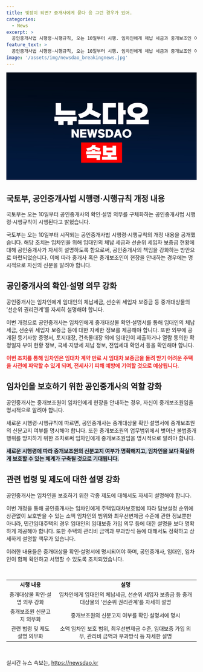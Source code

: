 ```yaml
---
title: 빚장이 되면? 중개사에게 묻다 응 그런 경우가 있어.
categories:
  - News
excerpt: >
  공인중개사법 시행령·시행규칙, 오는 10일부터 시행. 임차인에게 체납 세금과 중개보조인 여부 명시 의무화. 임차인 보호를 위한 법적 제도 설명도 의무. 중개대상물 확인·설명서로 증빙.
feature_text: >
  공인중개사법 시행령·시행규칙, 오는 10일부터 시행. 임차인에게 체납 세금과 중개보조인 여부 명시 의무화. 임차인 보호를 위한 법적 제도 설명도 의무. 중개대상물 확인·설명서로 증빙.
image: '/assets/img/newsdao_breakingnews.jpg'
---
```


<p><img src="/assets/img/newsdao_breakingnews.jpg" alt="implanttips 속보" /></p>

<h2 data-ke-size="size26">국토부, 공인중개사법 시행령·시행규칙 개정 내용</h2>

<p data-ke-size="size16">국토부는 오는 10일부터 공인중개사의 확인·설명 의무를 구체화하는 공인중개사법 시행령·시행규칙이 시행된다고 밝혔습니다.</p>

<p>국토부는 오는 10일부터 시작되는 공인중개사법 시행령·시행규칙의 개정 내용을 공개했습니다. 해당 조치는 임차인을 위해 임대인의 체납 세금과 선순위 세입자 보증금 현황에 대해 공인중개사가 자세히 설명하도록 함으로써, 공인중개사의 책임을 강화하는 방안으로 마련되었습니다. 이에 따라 중개사 혹은 중개보조인이 현장을 안내하는 경우에는 명시적으로 자신의 신분을 알려야 합니다.</p>

<h2 data-ke-size="size26">공인중개사의 확인·설명 의무 강화</h2>

<p data-ke-size="size16">공인중개사는 임차인에게 임대인의 체납세금, 선순위 세입자 보증금 등 중개대상물의 ‘선순위 권리관계’를 자세히 설명해야 합니다.</p>

<p>이번 개정으로 공인중개사는 임차인에게 중개대상물 확인·설명서를 통해 임대인의 체납세금, 선순위 세입자 보증금 등에 대한 자세한 정보를 제공해야 합니다. 또한 외부에 공개된 등기사항 증명서, 토지대장, 건축물대장 외에 임대인이 제출하거나 열람 동의한 확정일자 부여 현황 정보, 국세·지방세 체납 정보, 전입세대 확인서 등을 확인해야 합니다.</p>

<p><b><span style="color: #ee2323;">이번 조치를 통해 임차인은 임대차 계약 만료 시 임대차 보증금을 돌려 받기 어려운 주택을 사전에 파악할 수 있게 되며, 전세사기 피해 예방에 기여할 것으로 예상됩니다.</span></b></p>

<h2 data-ke-size="size26">임차인을 보호하기 위한 공인중개사의 역할 강화</h2>

<p data-ke-size="size16">공인중개사는 중개보조원이 임차인에게 현장을 안내하는 경우, 자신이 중개보조원임을 명시적으로 알려야 합니다.</p>

<p>새로운 시행령·시행규칙에 따르면, 공인중개사는 중개대상물 확인·설명서에 중개보조원의 신분고지 여부를 명시해야 합니다. 또한 중개보조원의 업무범위에서 벗어난 불법중개 행위를 방지하기 위한 조치로써 임차인에게 중개보조원임을 명시적으로 알려야 합니다.</p>

<p><b><span style="background-color: #21538527;">새로운 시행령에 따라 중개보조원의 신분고지 여부가 명확해지고, 임차인을 보다 확실하게 보호할 수 있는 체계가 구축될 것으로 기대됩니다.</span></b></p>

<h2 data-ke-size="size26">관련 법령 및 제도에 대한 설명 강화</h2>

<p data-ke-size="size16">공인중개사는 임차인을 보호하기 위한 각종 제도에 대해서도 자세히 설명해야 합니다.</p>

<p>이번 개정을 통해 공인중개사는 임차인에게 주택임대차보호법에 따라 담보설정 순위에 상관없이 보호받을 수 있는 소액 임차인의 범위와 최우선변제금 수준에 관한 정보뿐만 아니라, 민간임대주택의 경우 임대인의 임대보증 가입 의무 등에 대한 설명을 보다 명확하게 제공해야 합니다. 또한 주택의 관리비 금액과 부과방식 등에 대해서도 정확하고 상세하게 설명할 책무가 있습니다.</p>

<p>이러한 내용들은 중개대상물 확인·설명서에 명시되어야 하며, 공인중개사, 임대인, 임차인이 함께 확인하고 서명할 수 있도록 조치되었습니다.</p>

<p data-ke-size="size16">&nbsp;</p>

<table>
<tbody>
<tr>
<td style="text-align: center; height: 17px;"><b>시행 내용</b></td>
<td style="text-align: center; height: 17px;"><b>설명</b></td>
</tr>
<tr>
<td style="text-align: center; height: 17px;">중개대상물 확인·설명 의무 강화</td>
<td style="text-align: center; height: 17px;">임차인에게 임대인의 체납세금, 선순위 세입자 보증금 등 중개대상물의 ‘선순위 권리관계’를 자세히 설명</td>
</tr>
<tr>
<td style="text-align: center; height: 17px;">중개보조원 신분고지 의무화</td>
<td style="text-align: center; height: 17px;">중개보조원의 신분고지 여부를 확인·설명서에 명시</td>
</tr>
<tr>
<td style="text-align: center; height: 17px;">관련 법령 및 제도 설명 의무화</td>
<td style="text-align: center; height: 17px;">소액 임차인 보호 범위, 최우선변제금 수준, 임대보증 가입 의무, 관리비 금액과 부과방식 등 자세한 설명</td>
</tr>
</tbody>
</table>

<p data-ke-size="size16">&nbsp;</p>
실시간 뉴스 속보는, <a href="https://newsdao.kr" rel="dofollow">https://newsdao.kr</a>


